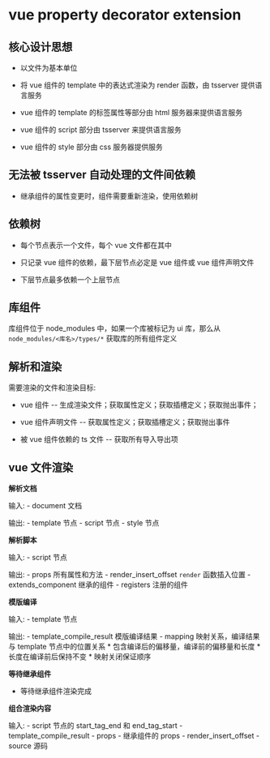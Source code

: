# vue property decorator extension

## 核心设计思想

* 以文件为基本单位

* 将 vue 组件的 template 中的表达式渲染为 render 函数，由 tsserver 提供语言服务

* vue 组件的 template 的标签属性等部分由 html 服务器来提供语言服务

* vue 组件的 script 部分由 tsserver 来提供语言服务

* vue 组件的 style 部分由 css 服务器提供服务

## 无法被 tsserver 自动处理的文件间依赖

* 继承组件的属性变更时，组件需要重新渲染，使用依赖树

## 依赖树

* 每个节点表示一个文件，每个 vue 文件都在其中

* 只记录 vue 组件的依赖，最下层节点必定是 vue 组件或 vue 组件声明文件

* 下层节点最多依赖一个上层节点

## 库组件

库组件位于 node_modules 中，如果一个库被标记为 ui 库，那么从 `node_modules/<库名>/types/*` 获取库的所有组件定义

## 解析和渲染

需要渲染的文件和渲染目标:

* vue 组件 -- 生成渲染文件；获取属性定义；获取插槽定义；获取抛出事件；

* vue 组件声明文件 -- 获取属性定义；获取插槽定义；获取抛出事件

* 被 vue 组件依赖的 ts 文件 -- 获取所有导入导出项

## vue 文件渲染

**解析文档**

输入:
	- document 文档

输出:
	- template 节点
	- script 节点
	- style 节点

**解析脚本**

输入:
	- script 节点

输出:
	- props 所有属性和方法
	- render_insert_offset `render` 函数插入位置
	- extends_component 继承的组件
	- registers 注册的组件

**模版编译**

输入:
	- template 节点

输出:
	- template_compile_result 模版编译结果
	- mapping 映射关系，编译结果与 template 节点中的位置关系
		* 包含编译后的偏移量，编译前的偏移量和长度
		* 长度在编译前后保持不变
		* 映射关闭保证顺序

**等待继承组件**

* 等待继承组件渲染完成

**组合渲染内容**

输入:
	- script 节点的 start_tag_end 和 end_tag_start
	- template_compile_result
	- props
	- 继承组件的 props
	- render_insert_offset
	- source 源码
